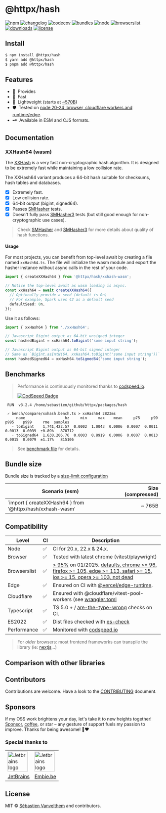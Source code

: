 # @httpx/hash

[![npm](https://img.shields.io/npm/v/@httpx/hash?style=for-the-badge&label=Npm&labelColor=444&color=informational)](https://www.npmjs.com/package/@httpx/hash)
[![changelog](https://img.shields.io/static/v1?label=&message=changelog&logo=github&style=for-the-badge&labelColor=444&color=informational)](https://github.com/belgattitude/httpx/blob/main/packages/hash/CHANGELOG.md)
[![codecov](https://img.shields.io/codecov/c/github/belgattitude/httpx?logo=codecov&label=Unit&flag=httpx-hash-unit&style=for-the-badge&labelColor=444)](https://app.codecov.io/gh/belgattitude/httpx/tree/main/packages%2Fhash)
[![bundles](https://img.shields.io/static/v1?label=&message=esm@treeshake&logo=webpack&style=for-the-badge&labelColor=444&color=informational)](https://github.com/belgattitude/httpx/blob/main/packages/hash/.size-limit.ts)
[![node](https://img.shields.io/static/v1?label=Node&message=20%2b&logo=node.js&style=for-the-badge&labelColor=444&color=informational)](#compatibility)
[![browserslist](https://img.shields.io/static/v1?label=Browser&message=%3E96%25&logo=googlechrome&style=for-the-badge&labelColor=444&color=informational)](#compatibility)
[![downloads](https://img.shields.io/npm/dm/@httpx/hash?style=for-the-badge&labelColor=444)](https://www.npmjs.com/package/@httpx/hash)
[![license](https://img.shields.io/npm/l/@httpx/hash?style=for-the-badge&labelColor=444)](https://github.com/belgattitude/httpx/blob/main/LICENSE)

## Install

```bash
$ npm install @httpx/hash
$ yarn add @httpx/hash
$ pnpm add @httpx/hash
```

## Features

- 🖖&nbsp; Provides 
- 🚀&nbsp; Fast 
- 📐&nbsp; Lightweight (starts at [~570B](#bundle-size)) 
- 🛡️&nbsp; Tested on [node 20-24, browser, cloudflare workers and runtime/edge](#compatibility).
- 🗝️&nbsp; Available in ESM and CJS formats.

## Documentation

### XXHash64 (wasm)

The [XXHash](https://github.com/Cyan4973/xxHash) is a very fast non-cryptographic hash 
algorithm. It is designed to be extremely fast while maintaining a low collision rate.

The XXHash64 variant produces a 64-bit hash suitable for checksums, hash tables and databases.

- [x] Extremely fast.
- [x] Low collision rate.
- [x] 64-bit output (bigint, signed64).
- [x] Passes [SMHasher](https://github.com/rurban/smhasher) tests.
- [x] Doesn't fully pass [SMHasher3](https://gitlab.com/fwojcik/smhasher3) tests
      (but still good enough for non-cryptographic use cases).

> Check [SMHasher](https://github.com/rurban/smhasher) and [SMHasher3](https://gitlab.com/fwojcik/smhasher3/-/blob/main/results/README.md#passing-hashes)
> for more details about quality of hash functions.

#### Usage

For most projects, you can benefit from top-level await by creating a file named `xxHash64.ts`.
The file will initialize the wasm module and export the hasher instance without async calls in 
the rest of your code.

```typescript
import { createXXHash64 } from '@httpx/hash/xxhash-wasm';

// Notice the top-level await as wasm loading is async.
const xxHash64 = await createXXHash64({
  // Optionally provide a seed (default is 0n)
  // For example, Spark uses 42 as a default seed
  defaultSeed: 0n,
});

```

Use it as follows:

```typescript
import { xxHash64 } from './xxHash64';

// Javascript Bigint output as 64-bit unsigned integer
const hashedBigint = xxHash64.toBigint('some input string');

// Javascript Bigint output as 64-bit signed integer
// Same as `BigInt.asIntN(64, xxHash64.toBigint('some input string'))`
const hashedSigned64 = xxHash64.toSigned64('some input string');
```

## Benchmarks

> Performance is continuously monitored thanks to [codspeed.io](https://codspeed.io/belgattitude/httpx). 
>
> [![CodSpeed Badge](https://img.shields.io/endpoint?url=https://codspeed.io/badge.json)](https://codspeed.io/belgattitude/httpx)

```
 RUN  v3.2.4 /home/sebastien/github/httpx/packages/hash

 ✓ bench/compare/xxhash.bench.ts > xxHash64 2823ms
     name                  hz     min     max    mean     p75     p99    p995    p999     rme  samples
   · toBigint    1,741,422.57  0.0002  1.0043  0.0006  0.0007  0.0011  0.0013  0.0039  ±0.89%   870712
   · toSigned64  1,630,206.76  0.0003  0.8919  0.0006  0.0007  0.0013  0.0015  0.0079  ±1.17%   815106
```

> See [benchmark file](https://github.com/belgattitude/httpx/blob/main/packages/hash/bench) for details.

## Bundle size

Bundle size is tracked by a [size-limit configuration](https://github.com/belgattitude/httpx/blob/main/packages/hash/.size-limit.ts)

| Scenario (esm)                                            | Size (compressed) |
|-----------------------------------------------------------|------------------:|
| `import { createXXHash64 } from '@httpx/hash/xxhash-wasm' |            ~ 765B |

## Compatibility

| Level        | CI | Description                                                                                                                                                                                                                                                                                                                                                                              |
|--------------|----|------------------------------------------------------------------------------------------------------------------------------------------------------------------------------------------------------------------------------------------------------------------------------------------------------------------------------------------------------------------------------------------|  
| Node         | ✅  | CI for 20.x, 22.x & 24.x.                                                                                                                                                                                                                                                                                                                                                                |
| Browser      | ✅  | Tested with latest chrome (vitest/playwright)                                                                                                                                                                                                                                                                                                                                            |
| Browserslist | ✅  | [> 95%](https://browserslist.dev/?q=ZGVmYXVsdHMsIGNocm9tZSA%2BPSA5NiwgZmlyZWZveCA%2BPSAxMDUsIGVkZ2UgPj0gMTEzLCBzYWZhcmkgPj0gMTUsIGlvcyA%2BPSAxNSwgb3BlcmEgPj0gMTAzLCBub3QgZGVhZA%3D%3D) on 01/2025. [defaults, chrome >= 96, firefox >= 105, edge >= 113, safari >= 15, ios >= 15, opera >= 103, not dead](https://github.com/belgattitude/httpx/blob/main/packages/hash/.browserslistrc) |
| Edge         | ✅  | Ensured on CI with [@vercel/edge-runtime](https://github.com/vercel/edge-runtime).                                                                                                                                                                                                                                                                                                       | 
| Cloudflare   | ✅  | Ensured with @cloudflare/vitest-pool-workers (see [wrangler.toml](https://github.com/belgattitude/httpx/blob/main/devtools/vitest/wrangler.toml)                                                                                                                                                                                                                                         |
| Typescript   | ✅  | TS 5.0 + / [are-the-type-wrong](https://github.com/arethetypeswrong/arethetypeswrong.github.io) checks on CI.                                                                                                                                                                                                                                                                            |
| ES2022       | ✅  | Dist files checked with [es-check](https://github.com/yowainwright/es-check)                                                                                                                                                                                                                                                                                                             |
| Performance  | ✅  | Monitored with [codspeed.io](https://codspeed.io/belgattitude/httpx)                                                                                                                                                                                                                                                                                                                     |

> For _older_ browsers: most frontend frameworks can transpile the library (ie: [nextjs](https://nextjs.org/docs/app/api-reference/next-config-js/transpilePackages)...)

## Comparison with other libraries

## Contributors

Contributions are welcome. Have a look to the [CONTRIBUTING](https://github.com/belgattitude/httpx/blob/main/CONTRIBUTING.md) document.

## Sponsors

If my OSS work brightens your day, let's take it to new heights together!
[Sponsor](<[sponsorship](https://github.com/sponsors/belgattitude)>), [coffee](<(https://ko-fi.com/belgattitude)>),
or star – any gesture of support fuels my passion to improve. Thanks for being awesome! 🙏❤️

### Special thanks to

<table>
  <tr>
    <td>
      <a href="https://www.jetbrains.com/?ref=belgattitude" target="_blank">
         <img width="65" src="https://asset.brandfetch.io/idarKiKkI-/id53SttZhi.jpeg" alt="Jetbrains logo" />
      </a>
    </td>
    <td>
      <a href="https://www.embie.be/?ref=belgattitude" target="_blank">
        <img width="65" src="https://avatars.githubusercontent.com/u/98402122?s=200&v=4" alt="Jetbrains logo" />    
      </a>
    </td>
  </tr>
  <tr>
    <td align="center">
      <a href="https://www.jetbrains.com/?ref=belgattitude" target="_blank">JetBrains</a>
    </td>
    <td align="center">
      <a href="https://www.embie.be/?ref=belgattitude" target="_blank">Embie.be</a>
    </td>
   </tr>
</table>

## License

MIT © [Sébastien Vanvelthem](https://github.com/belgattitude) and contributors.


